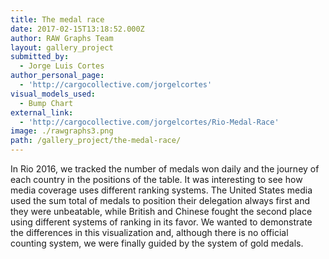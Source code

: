 ```yaml
---
title: The medal race
date: 2017-02-15T13:18:52.000Z
author: RAW Graphs Team
layout: gallery_project
submitted_by:
  - Jorge Luis Cortes
author_personal_page:
  - 'http://cargocollective.com/jorgelcortes'
visual_models_used:
  - Bump Chart
external_link:
  - 'http://cargocollective.com/jorgelcortes/Rio-Medal-Race'
image: ./rawgraphs3.png
path: /gallery_project/the-medal-race/
---
```


  In Rio 2016, we tracked the number of medals won daily and the journey of each country in the positions of the table. It was interesting to see how media coverage uses different ranking systems. The United States media used the sum total of medals to position their delegation always first and they were unbeatable, while British and Chinese fought the second place using different systems of ranking in its favor. We wanted to demonstrate the differences in this visualization and, although there is no official counting system, we were finally guided by the system of gold medals.
